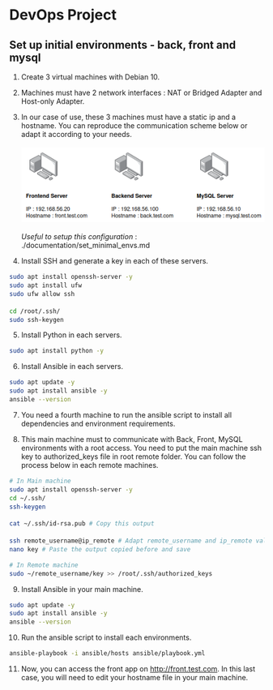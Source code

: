 # DevOps Project

## Set up initial environments - back, front and mysql 

1. Create 3 virtual machines with Debian 10.

2. Machines must have 2 network interfaces : NAT or Bridged Adapter and Host-only Adapter.
3. In our case of use, these 3 machines must have a static ip and a hostname. You can reproduce the communication scheme below or adapt it according to your needs.
<br/><br/>
![Screenshot](./documentation/server_schema.png)
<br/><br/>
*Useful to setup this configuration* : ./documentation/set_minimal_envs.md

4. Install SSH and generate a key in each of these servers.

```bash
sudo apt install openssh-server -y
sudo apt install ufw
sudo ufw allow ssh

cd /root/.ssh/
sudo ssh-keygen
```

5. Install Python in each servers.
```bash
sudo apt install python -y
```
6. Install Ansible in each servers.
```bash
sudo apt update -y
sudo apt install ansible -y
ansible --version
```
7. You need a fourth machine to run the ansible script to install all dependencies and environment requirements.

8. This main machine must to communicate with Back, Front, MySQL environments with a root  access. You need to put the main machine ssh key to authorized_keys file in root remote folder. You can follow the process below in each remote machines.
```bash
# In Main machine
sudo apt install openssh-server -y
cd ~/.ssh/
ssh-keygen

cat ~/.ssh/id-rsa.pub # Copy this output

ssh remote_username@ip_remote # Adapt remote_username and ip_remote values
nano key # Paste the output copied before and save
```

```bash
# In Remote machine
sudo ~/remote_username/key >> /root/.ssh/authorized_keys
```
9. Install Ansible in your main machine.
```bash
sudo apt update -y
sudo apt install ansible -y
ansible --version
```
10. Run the ansible script to install each environments.
```bash
ansible-playbook -i ansible/hosts ansible/playbook.yml
```
11. Now, you can access the front app on http://front.test.com. In this last case, you will need to edit your hostname file in your main machine. 